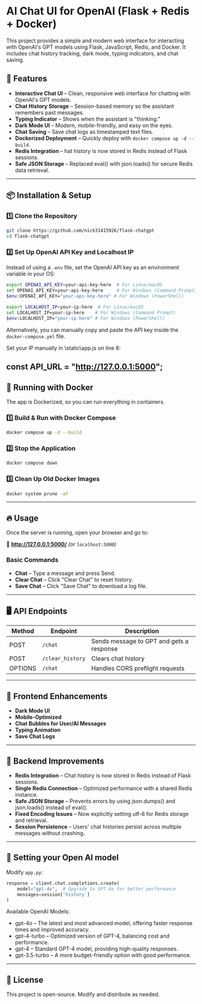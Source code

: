 # AI Chat UI for OpenAI (Flask + Redis + Docker)

This project provides a simple and modern web interface for interacting with OpenAI's GPT models using Flask, JavaScript, Redis, and Docker. It includes chat history tracking, dark mode, typing indicators, and chat saving.

## 🚀 Features

- **Interactive Chat UI** – Clean, responsive web interface for chatting with OpenAI's GPT models.
- **Chat History Storage** – Session-based memory so the assistant remembers past messages.
- **Typing Indicator** – Shows when the assistant is "thinking."
- **Dark Mode UI** – Modern, mobile-friendly, and easy on the eyes.
- **Chat Saving** – Save chat logs as timestamped text files.
- **Dockerized Deployment** – Quickly deploy with `docker compose up -d --build`.
- **Redis Integration** – hat history is now stored in Redis instead of Flask sessions.
- **Safe JSON Storage** – Replaced eval() with json.loads() for secure Redis data retrieval.

---

## 📦 Installation & Setup

### 1️⃣  Clone the Repository
```sh
git clone https://github.com/nick31415926/flask-chatgpt
cd flask-chatgpt
```

### 2️⃣ Set Up OpenAI API Key and Localhost IP
Instead of using a `.env` file, set the OpenAI API key as an environment variable in your OS:
```sh
export OPENAI_API_KEY=your-api-key-here  # For Linux/macOS
set OPENAI_API_KEY=your-api-key-here     # For Windows (Command Prompt)
$env:OPENAI_API_KEY="your-api-key-here" # For Windows (PowerShell)

export LOCALHOST_IP=your-ip-here  # For Linux/macOS
set LOCALHOST_IP=your-ip-here    # For Windows (Command Prompt)
$env:LOCALHOST_IP="your-ip-here" # For Windows (PowerShell)

```
Alternatively, you can manually copy and paste the API key inside the `docker-compose.yml` file.

Set your IP manually in \static\app.js on line 8:

const API_URL = "http://127.0.0.1:5000";  
---
## 🐳 Running with Docker

The app is Dockerized, so you can run everything in containers.

### 1️⃣ Build & Run with Docker Compose
```sh
docker compose up -d --build
```

### 2️⃣ Stop the Application
```sh
docker compose down
```

### 3️⃣ Clean Up Old Docker Images
```sh
docker system prune -af
```

---

## 🔥 Usage

Once the server is running, open your browser and go to:

📌 **http://127.0.0.1:5000/** *(or `localhost:5000`)*

### Basic Commands
- **Chat** – Type a message and press Send.
- **Clear Chat** – Click "Clear Chat" to reset history.
- **Save Chat** – Click "Save Chat" to download a log file.

---


## 🖥️ API Endpoints

| Method  | Endpoint         | Description                               |
|---------|-----------------|-------------------------------------------|
| POST    | `/chat`         | Sends message to GPT and gets a response |
| POST    | `/clear_history`| Clears chat history                       |
| OPTIONS | `/chat`         | Handles CORS preflight requests          |

---

## 🎨 Frontend Enhancements

- **Dark Mode UI**
- **Mobile-Optimized**
- **Chat Bubbles for User/AI Messages**
- **Typing Animation**
- **Save Chat Logs**

---
## 🔧 Backend Improvements

- **Redis Integration** – Chat history is now stored in Redis instead of Flask sessions.
- **Single Redis Connection** – Optimized performance with a shared Redis instance.
- **Safe JSON Storage** – Prevents errors by using json.dumps() and json.loads() instead of eval().
- **Fixed Encoding Issues** – Now explicitly setting utf-8 for Redis storage and retrieval.
- **Session Persistence** – Users' chat histories persist across multiple messages without crashing.
---
## 🤖 Setting your Open AI model

Modify `app.py`:
```python
response = client.chat.completions.create(
    model="gpt-4o",  # Upgrade to GPT-4o for better performance
    messages=session['history']
)
```
Available OpenAI Models:
- gpt-4o – The latest and most advanced model, offering faster response times and improved accuracy.
- gpt-4-turbo – Optimized version of GPT-4, balancing cost and performance.
- gpt-4 – Standard GPT-4 model, providing high-quality responses.
- gpt-3.5-turbo – A more budget-friendly option with good performance.




---

## 📄 License

This project is open-source. Modify and distribute as needed.
